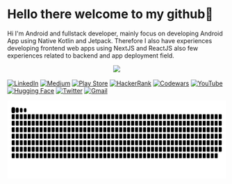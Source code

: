 # Hello there welcome to my github👋
Hi I'm Android and fullstack developer, mainly focus on developing Android App using Native Kotlin and Jetpack. Therefore I also have experiences developing frontend web apps using NextJS and ReactJS also few experiences related to backend and app deployment field.

<p align="center">
  <img height="180em" src="https://github-readme-stats-eight-theta.vercel.app/api?username=septalfauzan&show_icons=true&include_all_commits=true&count_private=true"/>
</p>

<a href="https://www.linkedin.com/in/septa-alfauzan-a11a891b0/">![LinkedIn](https://img.shields.io/badge/linkedin-%230077B5.svg?style=for-the-badge&logo=linkedin&logoColor=white)</a>
<a href="https://medium.com/@alfauzansepta">![Medium](https://img.shields.io/badge/Medium-12100E?style=for-the-badge&logo=medium&logoColor=white)</a>
<a href="https://play.google.com/store/apps/dev?id=7213256993525557947">![Play Store](https://img.shields.io/badge/Google_Play-414141?style=for-the-badge&logo=google-play&logoColor=white)</a>
<a href="https://www.hackerrank.com/alfauzansepta">![HackerRank](https://img.shields.io/badge/-Hackerrank-2EC866?style=for-the-badge&logo=HackerRank&logoColor=white)</a>
<a href="https://www.codewars.com/users/SeptAlfauzan">![Codewars](https://img.shields.io/badge/Codewars-B1361E?style=for-the-badge&logo=codewars&logoColor=grey)</a>
<a href="https://www.youtube.com/@septaalfauzan1731">![YouTube](https://img.shields.io/badge/YouTube-%23FF0000.svg?style=for-the-badge&logo=YouTube&logoColor=white)</a>
<a href="https://huggingface.co/septa">![Hugging Face](https://img.shields.io/badge/%F0%9F%A4%97%20Hugging%20Face-yellow)</a>
<a href="https://twitter.com/septa_alfauzan">![Twitter](https://img.shields.io/badge/Twitter-%231DA1F2.svg?style=for-the-badge&logo=Twitter&logoColor=white)</a>
<a href="mailto:alfauzansepta@gmail.com">![Gmail](https://img.shields.io/badge/Gmail-D14836?style=for-the-badge&logo=gmail&logoColor=white)</a>

<p align="left">
<img align="left" height="180em" width="100%" src="https://github.com/SeptAlfauzan/SeptAlfauzan/blob/master/github-user-contribution.svg" />
</p>
